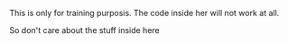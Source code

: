 This is only for training purposis. The code inside her will not work at all.

So don't care about the stuff inside here
